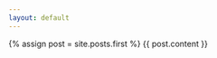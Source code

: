 ```yaml
---
layout: default
---
```

{% assign post = site.posts.first %}
{{ post.content }}

<!--
<div class="bloglist">
{% for post in site.posts %}
	<small>{{ post.date | date_to_string }}</small>
	<h4 class="post-title"><a href="{{ post.url | replace_first: '/', '' }}">{{ post.title }}</a></h4>
	<p>{{ post.description }}</p>
{% unless forloop.last %}<hr />{% endunless %}
{% endfor %}
</div>
-->
